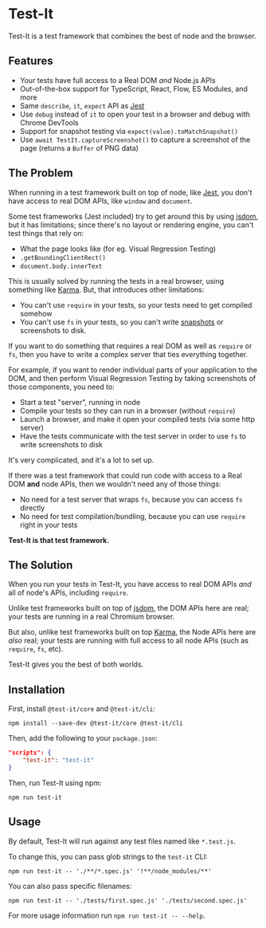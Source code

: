 # Test-It

Test-It is a test framework that combines the best of node and the browser.

## Features

- Your tests have full access to a Real DOM _and_ Node.js APIs
- Out-of-the-box support for TypeScript, React, Flow, ES Modules, and more
- Same `describe`, `it`, `expect` API as [Jest](https://jestjs.io/)
- Use `debug` instead of `it` to open your test in a browser and debug with Chrome DevTools
- Support for snapshot testing via `expect(value).toMatchSnapshot()`
- Use `await TestIt.captureScreenshot()` to capture a screenshot of the page (returns a `Buffer` of PNG data)

## The Problem

When running in a test framework built on top of node, like [Jest](https://jestjs.io/), you don't have access to real DOM APIs, like `window` and `document`.

Some test frameworks (Jest included) try to get around this by using [jsdom](https://github.com/jsdom/jsdom), but it has limitations; since there's no layout or rendering engine, you can't test things that rely on:

- What the page looks like (for eg. Visual Regression Testing)
- `.getBoundingClientRect()`
- `document.body.innerText`

This is usually solved by running the tests in a real browser, using something like [Karma](https://karma-runner.github.io/latest/index.html). But, that introduces other limitations:

- You can't use `require` in your tests, so your tests need to get compiled somehow
- You can't use `fs` in your tests, so you can't write [snapshots](https://jestjs.io/docs/en/snapshot-testing) or screenshots to disk.

If you want to do something that requires a real DOM as well as `require` or `fs`, then you have to write a complex server that ties everything together.

For example, if you want to render individual parts of your application to the DOM, and then perform Visual Regression Testing by taking screenshots of those components, you need to:

- Start a test "server", running in node
- Compile your tests so they can run in a browser (without `require`)
- Launch a browser, and make it open your compiled tests (via some http server)
- Have the tests communicate with the test server in order to use `fs` to write screenshots to disk

It's very complicated, and it's a lot to set up.

If there was a test framework that could run code with access to a Real DOM **and** node APIs, then we wouldn't need any of those things:

- No need for a test server that wraps `fs`, because you can access `fs` directly
- No need for test compilation/bundling, because you can use `require` right in your tests

**Test-It is that test framework.**

## The Solution

When you run your tests in Test-It, you have access to real DOM APIs _and_ all of node's APIs, including `require`.

Unlike test frameworks built on top of [jsdom](https://github.com/jsdom/jsdom), the DOM APIs here are real; your tests are running in a real Chromium browser.

But also, unlike test frameworks built on top [Karma](https://karma-runner.github.io/latest/index.html), the Node APIs here are _also_ real; your tests are running with full access to all node APIs (such as `require`, `fs`, etc).

Test-It gives you the best of both worlds.

## Installation

First, install `@test-it/core` and `@test-it/cli`:

```
npm install --save-dev @test-it/core @test-it/cli
```

Then, add the following to your `package.json`:

```json
"scripts": {
	"test-it": "test-it"
}
```

Then, run Test-It using npm:

```
npm run test-it
```

## Usage

By default, Test-It will run against any test files named like `*.test.js`.

To change this, you can pass glob strings to the `test-it` CLI:

```
npm run test-it -- './**/*.spec.js' '!**/node_modules/**'
```

You can also pass specific filenames:

```
npm run test-it -- './tests/first.spec.js' './tests/second.spec.js'
```

For more usage information run `npm run test-it -- --help`.
